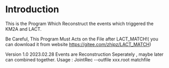 # Introduction
This is the Program Which Reconstruct the events which triggered the KM2A and LACT.

Be Careful, This Program Must Acts on the File after LACT_MATCH!( you can download it from website https://gitee.com/zhipz/LACT_MATCH)

Version 1.0 2023.02.28
Events are Reconstruction Seperately , maybe later can combined together.
Usage : JointRec  --outfile xxx.root matchfile
